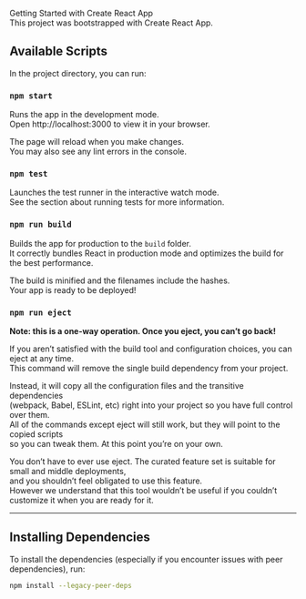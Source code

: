 Getting Started with Create React App  
This project was bootstrapped with Create React App.

## Available Scripts  
In the project directory, you can run:

### `npm start`  
Runs the app in the development mode.  
Open http://localhost:3000 to view it in your browser.

The page will reload when you make changes.  
You may also see any lint errors in the console.

### `npm test`  
Launches the test runner in the interactive watch mode.  
See the section about running tests for more information.

### `npm run build`  
Builds the app for production to the `build` folder.  
It correctly bundles React in production mode and optimizes the build for the best performance.

The build is minified and the filenames include the hashes.  
Your app is ready to be deployed!

### `npm run eject`  
**Note: this is a one-way operation. Once you eject, you can’t go back!**

If you aren’t satisfied with the build tool and configuration choices, you can eject at any time.  
This command will remove the single build dependency from your project.

Instead, it will copy all the configuration files and the transitive dependencies  
(webpack, Babel, ESLint, etc) right into your project so you have full control over them.  
All of the commands except eject will still work, but they will point to the copied scripts  
so you can tweak them. At this point you’re on your own.

You don’t have to ever use eject. The curated feature set is suitable for small and middle deployments,  
and you shouldn’t feel obligated to use this feature.  
However we understand that this tool wouldn’t be useful if you couldn’t customize it when you are ready for it.

---

## Installing Dependencies  
To install the dependencies (especially if you encounter issues with peer dependencies), run:

```bash
npm install --legacy-peer-deps
```
